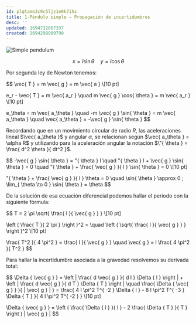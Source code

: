```yaml
---
id: plqtamo3c9c5ljz1e0k7ihs
title: 1-Péndulo simple – Propagación de incertidumbres
desc: ''
updated: 1694732867337
created: 1694298909790
---
```


![Simple pendulum](./assets/University/Física%20I%20+%20laboratorio/3_1-1%20Simple_pendulum.jpg)

$$
x = l \sin{ \theta } \quad y = l \cos{ \theta }
$$

Por segunda ley de Newton tenemos:

$$
\vec{ T } = m \vec{ g } = m \vec{ a } \\[10 pt]

e_r - \vec{ T } = m \vec{ a_r } \quad m \vec{ g } \cos{ \theta } = m \vec{ a_r } \\[10 pt]

e_\theta = m \vec{ a_\theta } \quad -m \vec{ g } \sin{ \theta } = m \vec{ a_\theta } \quad \vec{ a_\theta } = -\vec{ g } \sin{ \theta }
$$

Recordando que en un movimiento circular de radio $R$, las aceleraciones lineal $\vec{ a_\theta }$ y angular $\alpha$, se relacionan según $\vec{ a_\theta } = \alpha R$ y utilizando para la aceleración angular la notación $\"{ \theta } = \frac{ d^2 \theta }{ dt^2 }$.

$$
-\vec{ g } \sin{ \theta } = \"{ \theta } l \quad \"{ \theta } l + \vec{ g } \sin{ \theta } = 0 \quad \"{ \theta } + \frac{ \vec{ g } }{ l } \sin{ \theta } = 0 \\[10 pt]

\"{ \theta } + \frac{ \vec{ g } }{ l } \theta = 0 \quad \sin{ \theta } \approx 0 \; \lim_{ \theta \to 0 } \sin{ \theta } = \theta
$$

De la solución de esa ecuación diferencial podemos hallar el periodo con la siguiente fórmula:

$$
T = 2 \pi \sqrt{ \frac{ l }{ \vec{ g } } } \\[10 pt]

\left ( \frac{ T }{ 2 \pi } \right )^2 = \quad \left ( \sqrt{ \frac{ l }{ \vec{ g } } } \right )^2 \\[10 pt]

\frac{ T^2 }{ 4 \pi^2 } = \frac{ l }{ \vec{ g } } \quad \vec{ g } = l \frac{ 4 \pi^2 }{ T^2 }
$$

Para hallar la incertidumbre asociada a la gravedad resolvemos su derivada total:

$$
\Delta { \vec{ g } } = \left | \frac{ d \vec{ g } }{ d l } \Delta { l } \right | + \left | \frac{ d \vec{ g } }{ d T } \Delta { T } \right | \quad \frac{ \Delta { \vec{ g } } }{ | \vec{ g } | } = \frac{ 4 l \pi^2 T^{ -2 } \Delta { l } - 8 l \pi^2 T^{ -3 } \Delta { T } }{ 4 l \pi^2 T^{ -2 } } \\[10 pt]

\Delta { \vec{ g } } = \left ( \frac{ \Delta { l } }{ l } - 2 \frac{ \Delta { T } }{ T } \right ) | \vec{ g } |
$$
